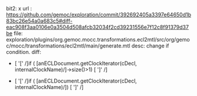 bit2: x
url : https://github.com/gemoc/exploration/commit/392692405a3397e64650d1b83bc26e54a0a683c5#diff-eac908f3aa0106e0a3504d508afcb32034f2cd39231556e7f12c8f91379d37be
file: exploration/plugins/org.gemoc.mocc.transformations.ecl2mtl/src/org/gemoc/mocc/transformations/ecl2mtl/main/generate.mtl
desc: change if condition.
diff: 
- [ '[' /]if ( [anECLDocument.getClockIterator(cDecl, internalClockName)/]->size()>1) [ ']' /]
+ [ '[' /]if ( [anECLDocument.getClockIterator(cDecl, internalClockName)/]) [ ']' /]